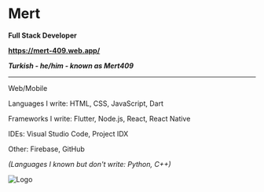 # Mert

**Full Stack Developer**

**https://mert-409.web.app/**

_**Turkish - he/him - known as Mert409**_

----

Web/Mobile

Languages I write: HTML, CSS, JavaScript, Dart 

Frameworks I write: Flutter, Node.js, React, React Native

IDEs: Visual Studio Code, Project IDX

Other: Firebase, GitHub

_(Languages I known but don't write: Python, C++)_

![Logo](https://github.com/user-attachments/assets/93d72389-0468-4a69-897e-9ac6af3e3278)
